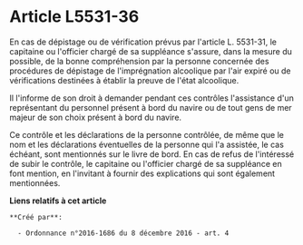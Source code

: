 # Article L5531-36

En cas de dépistage ou de vérification prévus par l'article L. 5531-31, le capitaine ou l'officier chargé de sa suppléance
s'assure, dans la mesure du possible, de la bonne compréhension par la personne concernée des procédures de dépistage de
l'imprégnation alcoolique par l'air expiré ou de vérifications destinées à établir la preuve de l'état alcoolique.

Il l'informe de son droit à demander pendant ces contrôles l'assistance d'un représentant du personnel présent à bord du
navire ou de tout gens de mer majeur de son choix présent à bord du navire.

Ce contrôle et les déclarations de la personne contrôlée, de même que le nom et les déclarations éventuelles de la personne
qui l'a assistée, le cas échéant, sont mentionnés sur le livre de bord. En cas de refus de l'intéressé de subir le contrôle,
le capitaine ou l'officier chargé de sa suppléance en font mention, en l'invitant à fournir des explications qui sont
également mentionnées.

**Liens relatifs à cet article**

	**Créé par**:

	  - Ordonnance n°2016-1686 du 8 décembre 2016 - art. 4

